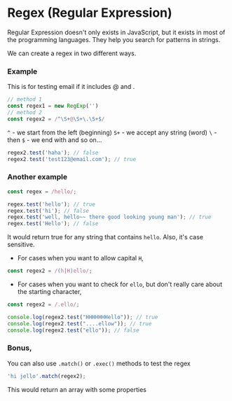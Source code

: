 # Regex (Regular Expression)

Regular Expression doesn't only exists in JavaScript, but it exists in most of the programming languages. They help you search for patterns in strings.

We can create a regex in two different ways.

### Example

This is for testing email if it includes @ and .
```javascript
// method 1
const regex1 = new RegExp('')
// method 2
const regex2 = /^\S+@\S+\.\S+$/
```

`^` - we start from the left (beginning)
`S+` - we accept any string (word)
`\` - then
`$` - we end with
and so on...

```javascript
regex2.test('haha'); // false
regex2.test('test123@email.com'); // true
```

### Another example
```javascript
const regex = /hello/;

regex.test('hello'); // true
regex.test('hi'); // false
regex.test('well, hello~~ there good looking young man'); // true
regex.test('Hello'); // false
```
It would return true for any string that contains `hello`. Also, it's case sensitive.

- For cases when you want to allow capital `H`,
```javascript
const regex2 = /(h|H)ello/;
```

- For cases when you want to check for `ello`, but don't really care about the starting character,
```javascript
const regex2 = /.ello/;

console.log(regex2.test("HHHHHHHello")); // true
console.log(regex2.test("....ellow")); // true
console.log(regex2.test("ello")); // false
```

### Bonus,
You can also use `.match()` or `.exec()` methods to test the regex
```javascript
'hi jello'.match(regex2);
```
This would return an array with some properties
